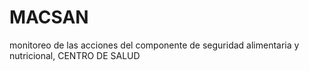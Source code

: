 # MACSAN
monitoreo de las acciones del componente de seguridad alimentaria y nutricional, CENTRO DE SALUD
